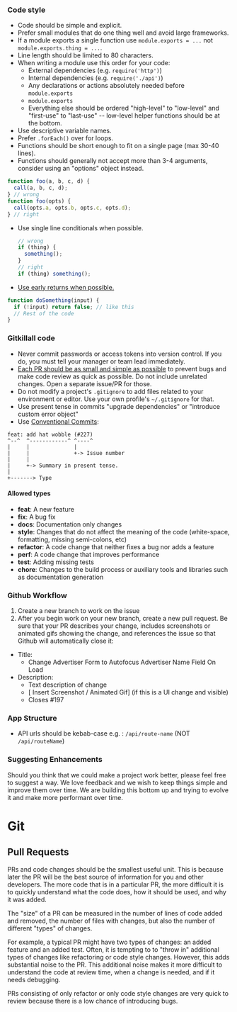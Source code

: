 ### Code style

- Code should be simple and explicit.
- Prefer small modules that do one thing well and avoid large frameworks.
- If a module exports a single function use `module.exports = ...` not `module.exports.thing = ...`.
- Line length should be limited to 80 characters.
- When writing a module use this order for your code:
  - External dependencies (e.g. `require('http')`)
  - Internal dependencies (e.g. `require('./api')`)
  - Any declarations or actions absolutely needed before `module.exports`
  - `module.exports`
  - Everything else should be ordered "high-level" to "low-level" and "first-use" to "last-use" -- low-level helper functions should be at the bottom.
- Use descriptive variable names.
- Prefer `.forEach()` over for loops.
- Functions should be short enough to fit on a single page (max 30-40 lines).
- Functions should generally not accept more than 3-4 arguments, consider using an "options" object instead.

```js
function foo(a, b, c, d) {
  call(a, b, c, d);
} // wrong
function foo(opts) {
  call(opts.a, opts.b, opts.c, opts.d);
} // right
```

- Use single line conditionals when possible.

  ```js
  // wrong
  if (thing) {
    something();
  }
  // right
  if (thing) something();
  ```

- [Use early returns when possible.](http://blog.timoxley.com/post/47041269194/avoid-else-return-early)

```js
function doSomething(input) {
  if (!input) return false; // like this
  // Rest of the code
}
```

### Gitkillall code

- Never commit passwords or access tokens into version control. If you do, you must tell your manager or team lead immediately.
- [Each PR should be as small and simple as possible](git.md) to prevent bugs and make code review as quick as possible. Do not include unrelated changes. Open a separate issue/PR for those.
- Do not modify a project's `.gitignore` to add files related to your environment or editor. Use your own profile's `~/.gitignore` for that.
- Use present tense in commits "upgrade dependencies" or "introduce custom error object"
- Use [Conventional Commits][conventional-commits-url]:

```
feat: add hat wobble (#227)
^--^  ^------------^ ^----^
|     |              |
|     |              +-> Issue number
|     |
|     +-> Summary in present tense.
|
+-------> Type
```

#### Allowed types

- **feat**: A new feature
- **fix**: A bug fix
- **docs**: Documentation only changes
- **style**: Changes that do not affect the meaning of the code (white-space, formatting, missing semi-colons, etc)
- **refactor**: A code change that neither fixes a bug nor adds a feature
- **perf**: A code change that improves performance
- **test**: Adding missing tests
- **chore**: Changes to the build process or auxiliary tools and libraries such as documentation generation

### Github Workflow

1. Create a new branch to work on the issue
2. After you begin work on your new branch, create a new pull request. Be sure that your PR describes your change, includes screenshots or animated gifs showing the change, and references the issue so that Github will automatically close it:

- Title:
  - Change Advertiser Form to Autofocus Advertiser Name Field On Load
- Description:
  - Text description of change
  - [ Insert Screenshot / Animated Gif] (if this is a UI change and visible)
  - Closes #197

### App Structure

- API urls should be kebab-case e.g. : `/api/route-name` (NOT `/api/routeName`)

### Suggesting Enhancements

Should you think that we could make a project work better, please feel free to suggest a way. We love feedback and we wish to keep things simple and improve them over time. We are building this bottom up and trying to evolve it and make more performant over time.

[eslint-url]: https://eslint.org/
[conventional-commits-url]: https://conventionalcommits.org/

# Git

## Pull Requests

PRs and code changes should be the smallest useful unit. This is because later the PR will be the best source of information for you and other developers. The more code that is in a particular PR, the more difficult it is to quickly understand what the code does, how it should be used, and why it was added.

The "size" of a PR can be measured in the number of lines of code added and removed, the number of files with changes, but also the number of different "types" of changes.

For example, a typical PR might have two types of changes: an added feature and an added test. Often, it is tempting to to "throw in" additional types of changes like refactoring or code style changes. However, this adds substantial noise to the PR. This additional noise makes it more difficult to understand the code at review time, when a change is needed, and if it needs debugging.

PRs consisting of only refactor or only code style changes are very quick to review because there is a low chance of introducing bugs.

